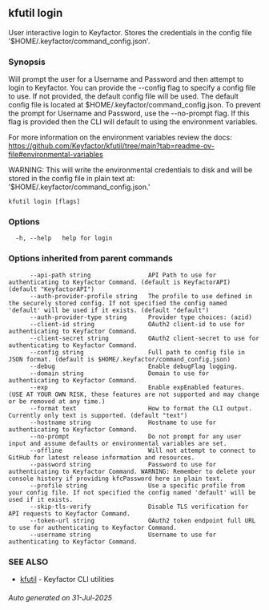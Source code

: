## kfutil login

User interactive login to Keyfactor. Stores the credentials in the config file '$HOME/.keyfactor/command_config.json'.

### Synopsis

Will prompt the user for a Username and Password and then attempt to login to Keyfactor.
You can provide the --config flag to specify a config file to use. If not provided, the default
config file will be used. The default config file is located at $HOME/.keyfactor/command_config.json.
To prevent the prompt for Username and Password, use the --no-prompt flag. If this flag is provided then
the CLI will default to using the environment variables.

For more information on the environment variables review the
docs: https://github.com/Keyfactor/kfutil/tree/main?tab=readme-ov-file#environmental-variables

WARNING: This will write the environmental credentials to disk and will be stored in the config file in plain text at:
'$HOME/.keyfactor/command_config.json.'


```
kfutil login [flags]
```

### Options

```
  -h, --help   help for login
```

### Options inherited from parent commands

```
      --api-path string                API Path to use for authenticating to Keyfactor Command. (default is KeyfactorAPI) (default "KeyfactorAPI")
      --auth-provider-profile string   The profile to use defined in the securely stored config. If not specified the config named 'default' will be used if it exists. (default "default")
      --auth-provider-type string      Provider type choices: (azid)
      --client-id string               OAuth2 client-id to use for authenticating to Keyfactor Command.
      --client-secret string           OAuth2 client-secret to use for authenticating to Keyfactor Command.
      --config string                  Full path to config file in JSON format. (default is $HOME/.keyfactor/command_config.json)
      --debug                          Enable debugFlag logging.
      --domain string                  Domain to use for authenticating to Keyfactor Command.
      --exp                            Enable expEnabled features. (USE AT YOUR OWN RISK, these features are not supported and may change or be removed at any time.)
      --format text                    How to format the CLI output. Currently only text is supported. (default "text")
      --hostname string                Hostname to use for authenticating to Keyfactor Command.
      --no-prompt                      Do not prompt for any user input and assume defaults or environmental variables are set.
      --offline                        Will not attempt to connect to GitHub for latest release information and resources.
      --password string                Password to use for authenticating to Keyfactor Command. WARNING: Remember to delete your console history if providing kfcPassword here in plain text.
      --profile string                 Use a specific profile from your config file. If not specified the config named 'default' will be used if it exists.
      --skip-tls-verify                Disable TLS verification for API requests to Keyfactor Command.
      --token-url string               OAuth2 token endpoint full URL to use for authenticating to Keyfactor Command.
      --username string                Username to use for authenticating to Keyfactor Command.
```

### SEE ALSO

* [kfutil](kfutil.md)	 - Keyfactor CLI utilities

###### Auto generated on 31-Jul-2025
